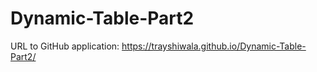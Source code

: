 # Dynamic-Table-Part2

URL to GitHub application: https://trayshiwala.github.io/Dynamic-Table-Part2/
